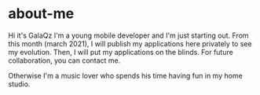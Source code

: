 # about-me
Hi it's GalaQz
I'm a young mobile developer and I'm just starting out. From this month (march 2021), I will publish my applications here privately to see my evolution. Then, I will put my applications on the blinds. For future collaboration, you can contact me.

Otherwise I'm a music lover who spends his time having fun in my home studio.
